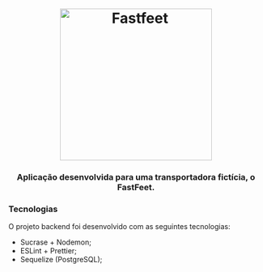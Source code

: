 <h1 align="center">
  <img alt="Fastfeet" title="Fastfeet" src="https://user-images.githubusercontent.com/15815226/75717233-7e868a00-5caf-11ea-84e5-27fd777d0934.png" width="300px" />
</h1>

<h3 align="center">
  Aplicação desenvolvida para uma transportadora fictícia, o FastFeet.
</h3>

### **Tecnologias**

O projeto backend foi desenvolvido com as seguintes tecnologias:

- Sucrase + Nodemon;
- ESLint + Prettier;
- Sequelize (PostgreSQL);

